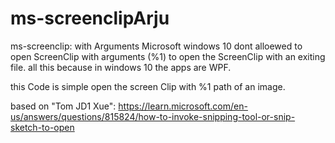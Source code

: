 # ms-screenclipArju
ms-screenclip: with Arguments
Microsoft windows 10 dont alloewed to open ScreenClip with arguments (%1) to open the ScreenClip with an exiting file.
all this because in windows 10 the apps are WPF.

this Code is simple open the screen Clip with %1 path of an image.

based on "Tom JD1 Xue":
https://learn.microsoft.com/en-us/answers/questions/815824/how-to-invoke-snipping-tool-or-snip-sketch-to-open
